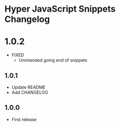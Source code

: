 # Hyper JavaScript Snippets Changelog

# 1.0.2

* FIXED
  * Unintended going end of snippets

## 1.0.1

* Update README
* Add CHANGELOG

## 1.0.0

* First release
